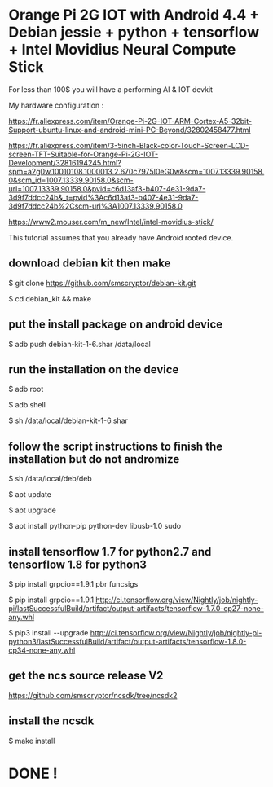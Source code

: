 # Orange Pi 2G IOT with Android 4.4 + Debian jessie + python + tensorflow + Intel Movidius Neural Compute Stick

For less than 100$ you will have a performing AI & IOT devkit

My hardware configuration :

https://fr.aliexpress.com/item/Orange-Pi-2G-IOT-ARM-Cortex-A5-32bit-Support-ubuntu-linux-and-android-mini-PC-Beyond/32802458477.html

https://fr.aliexpress.com/item/3-5inch-Black-color-Touch-Screen-LCD-screen-TFT-Suitable-for-Orange-Pi-2G-IOT-Development/32816194245.html?spm=a2g0w.10010108.1000013.2.670c7975I0eG0w&scm=1007.13339.90158.0&scm_id=1007.13339.90158.0&scm-url=1007.13339.90158.0&pvid=c6d13af3-b407-4e31-9da7-3d9f7ddcc24b&_t=pvid%3Ac6d13af3-b407-4e31-9da7-3d9f7ddcc24b%2Cscm-url%3A1007.13339.90158.0

https://www2.mouser.com/m_new/Intel/intel-movidius-stick/

This tutorial assumes that you already have Android rooted device. 

## download debian kit then make
$ git clone https://github.com/smscryptor/debian-kit.git

$ cd debian_kit && make

## put the install package on android device
$ adb push debian-kit-1-6.shar /data/local

## run the installation on the device
$ adb root

$ adb shell

$ sh /data/local/debian-kit-1-6.shar

## follow the script instructions to finish the installation but do not andromize

$ sh /data/local/deb/deb

$ apt update

$ apt upgrade

$ apt install python-pip python-dev libusb-1.0 sudo

## install tensorflow 1.7 for python2.7 and tensorflow 1.8 for python3

$ pip install grpcio==1.9.1 pbr funcsigs

$ pip install grpcio==1.9.1 http://ci.tensorflow.org/view/Nightly/job/nightly-pi/lastSuccessfulBuild/artifact/output-artifacts/tensorflow-1.7.0-cp27-none-any.whl

$ pip3 install --upgrade http://ci.tensorflow.org/view/Nightly/job/nightly-pi-python3/lastSuccessfulBuild/artifact/output-artifacts/tensorflow-1.8.0-cp34-none-any.whl


## get the ncs source release V2

https://github.com/smscryptor/ncsdk/tree/ncsdk2

## install the ncsdk

$ make install

# DONE !
